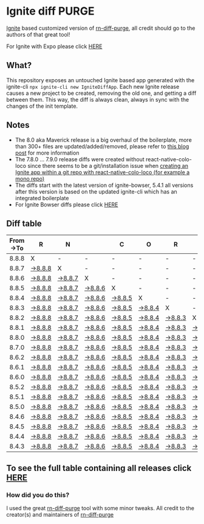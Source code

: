 # Ignite diff PURGE

[Ignite](https://github.com/infinitered/ignite) based customized version of [rn-diff-purge](https://github.com/react-native-community/rn-diff-purge/), all credit should go to the authors of that great tool!

For Ignite with Expo please click [HERE](https://github.com/nirre7/ignite-expo-diff-purge)

## What?

This repository exposes an untouched Ignite based app generated with the ignite-cli
`npx ignite-cli new IgniteDiffApp`. Each new Ignite release causes a new project to be created, removing the old one, and getting a diff between them. This way, the diff is always clean, always in sync with the changes of the init template.

## Notes
- The 8.0 aka Maverick release is a big overhaul of the boilerplate, more than 300+ files are updated/added/removed, please refer to [this blog post](https://shift.infinite.red/announcing-ignite-8-0-maverick-fbbdafbb738e) for more information
- The 7.8.0 ... 7.9.0 release diffs were created without react-native-colo-loco since there seems to be a git/installation issue when [creating an Ignite app within a git repo with react-native-colo-loco (for example a mono repo)](https://github.com/infinitered/ignite/issues/1845)
- The diffs start with the latest version of ignite-bowser, 5.4.1 all versions after this version is based on the updated ignite-cli which has an integrated boilerplate
- For Ignite Bowser diffs please click [HERE](https://github.com/nirre7/ignite-bowser-diff-purge)

## Diff table

| From->To | R                                                                                           | N                                                                                           |                                                                                             | C                                                                                           | O                                                                                           | R                                                                                           | E                                                                                           |                                                                                             | T                                                                                           | E                                                                                           | A                                                                                           | M                                                                                           |                                                                                             |                                                                                             |                                                                                             |                                                                                             |                                                                                             |                                                                                             |                                                                                             |     |
| -------- | ------------------------------------------------------------------------------------------- | ------------------------------------------------------------------------------------------- | ------------------------------------------------------------------------------------------- | ------------------------------------------------------------------------------------------- | ------------------------------------------------------------------------------------------- | ------------------------------------------------------------------------------------------- | ------------------------------------------------------------------------------------------- | ------------------------------------------------------------------------------------------- | ------------------------------------------------------------------------------------------- | ------------------------------------------------------------------------------------------- | ------------------------------------------------------------------------------------------- | ------------------------------------------------------------------------------------------- | ------------------------------------------------------------------------------------------- | ------------------------------------------------------------------------------------------- | ------------------------------------------------------------------------------------------- | ------------------------------------------------------------------------------------------- | ------------------------------------------------------------------------------------------- | ------------------------------------------------------------------------------------------- | ------------------------------------------------------------------------------------------- | --- |
| 8.8.8    | X                                                                                           | -                                                                                           | -                                                                                           | -                                                                                           | -                                                                                           | -                                                                                           | -                                                                                           | -                                                                                           | -                                                                                           | -                                                                                           | -                                                                                           | -                                                                                           | -                                                                                           | -                                                                                           | -                                                                                           | -                                                                                           | -                                                                                           | -                                                                                           | -                                                                                           | -   |
| 8.8.7    | [->8.8.8](https://github.com/nirre7/ignite-diff-purge/compare/release/8.8.7..release/8.8.8) | X                                                                                           | -                                                                                           | -                                                                                           | -                                                                                           | -                                                                                           | -                                                                                           | -                                                                                           | -                                                                                           | -                                                                                           | -                                                                                           | -                                                                                           | -                                                                                           | -                                                                                           | -                                                                                           | -                                                                                           | -                                                                                           | -                                                                                           | -                                                                                           | -   |
| 8.8.6    | [->8.8.8](https://github.com/nirre7/ignite-diff-purge/compare/release/8.8.6..release/8.8.8) | [->8.8.7](https://github.com/nirre7/ignite-diff-purge/compare/release/8.8.6..release/8.8.7) | X                                                                                           | -                                                                                           | -                                                                                           | -                                                                                           | -                                                                                           | -                                                                                           | -                                                                                           | -                                                                                           | -                                                                                           | -                                                                                           | -                                                                                           | -                                                                                           | -                                                                                           | -                                                                                           | -                                                                                           | -                                                                                           | -                                                                                           | -   |
| 8.8.5    | [->8.8.8](https://github.com/nirre7/ignite-diff-purge/compare/release/8.8.5..release/8.8.8) | [->8.8.7](https://github.com/nirre7/ignite-diff-purge/compare/release/8.8.5..release/8.8.7) | [->8.8.6](https://github.com/nirre7/ignite-diff-purge/compare/release/8.8.5..release/8.8.6) | X                                                                                           | -                                                                                           | -                                                                                           | -                                                                                           | -                                                                                           | -                                                                                           | -                                                                                           | -                                                                                           | -                                                                                           | -                                                                                           | -                                                                                           | -                                                                                           | -                                                                                           | -                                                                                           | -                                                                                           | -                                                                                           | -   |
| 8.8.4    | [->8.8.8](https://github.com/nirre7/ignite-diff-purge/compare/release/8.8.4..release/8.8.8) | [->8.8.7](https://github.com/nirre7/ignite-diff-purge/compare/release/8.8.4..release/8.8.7) | [->8.8.6](https://github.com/nirre7/ignite-diff-purge/compare/release/8.8.4..release/8.8.6) | [->8.8.5](https://github.com/nirre7/ignite-diff-purge/compare/release/8.8.4..release/8.8.5) | X                                                                                           | -                                                                                           | -                                                                                           | -                                                                                           | -                                                                                           | -                                                                                           | -                                                                                           | -                                                                                           | -                                                                                           | -                                                                                           | -                                                                                           | -                                                                                           | -                                                                                           | -                                                                                           | -                                                                                           | -   |
| 8.8.3    | [->8.8.8](https://github.com/nirre7/ignite-diff-purge/compare/release/8.8.3..release/8.8.8) | [->8.8.7](https://github.com/nirre7/ignite-diff-purge/compare/release/8.8.3..release/8.8.7) | [->8.8.6](https://github.com/nirre7/ignite-diff-purge/compare/release/8.8.3..release/8.8.6) | [->8.8.5](https://github.com/nirre7/ignite-diff-purge/compare/release/8.8.3..release/8.8.5) | [->8.8.4](https://github.com/nirre7/ignite-diff-purge/compare/release/8.8.3..release/8.8.4) | X                                                                                           | -                                                                                           | -                                                                                           | -                                                                                           | -                                                                                           | -                                                                                           | -                                                                                           | -                                                                                           | -                                                                                           | -                                                                                           | -                                                                                           | -                                                                                           | -                                                                                           | -                                                                                           | -   |
| 8.8.2    | [->8.8.8](https://github.com/nirre7/ignite-diff-purge/compare/release/8.8.2..release/8.8.8) | [->8.8.7](https://github.com/nirre7/ignite-diff-purge/compare/release/8.8.2..release/8.8.7) | [->8.8.6](https://github.com/nirre7/ignite-diff-purge/compare/release/8.8.2..release/8.8.6) | [->8.8.5](https://github.com/nirre7/ignite-diff-purge/compare/release/8.8.2..release/8.8.5) | [->8.8.4](https://github.com/nirre7/ignite-diff-purge/compare/release/8.8.2..release/8.8.4) | [->8.8.3](https://github.com/nirre7/ignite-diff-purge/compare/release/8.8.2..release/8.8.3) | X                                                                                           | -                                                                                           | -                                                                                           | -                                                                                           | -                                                                                           | -                                                                                           | -                                                                                           | -                                                                                           | -                                                                                           | -                                                                                           | -                                                                                           | -                                                                                           | -                                                                                           | -   |
| 8.8.1    | [->8.8.8](https://github.com/nirre7/ignite-diff-purge/compare/release/8.8.1..release/8.8.8) | [->8.8.7](https://github.com/nirre7/ignite-diff-purge/compare/release/8.8.1..release/8.8.7) | [->8.8.6](https://github.com/nirre7/ignite-diff-purge/compare/release/8.8.1..release/8.8.6) | [->8.8.5](https://github.com/nirre7/ignite-diff-purge/compare/release/8.8.1..release/8.8.5) | [->8.8.4](https://github.com/nirre7/ignite-diff-purge/compare/release/8.8.1..release/8.8.4) | [->8.8.3](https://github.com/nirre7/ignite-diff-purge/compare/release/8.8.1..release/8.8.3) | [->8.8.2](https://github.com/nirre7/ignite-diff-purge/compare/release/8.8.1..release/8.8.2) | X                                                                                           | -                                                                                           | -                                                                                           | -                                                                                           | -                                                                                           | -                                                                                           | -                                                                                           | -                                                                                           | -                                                                                           | -                                                                                           | -                                                                                           | -                                                                                           | -   |
| 8.8.0    | [->8.8.8](https://github.com/nirre7/ignite-diff-purge/compare/release/8.8.0..release/8.8.8) | [->8.8.7](https://github.com/nirre7/ignite-diff-purge/compare/release/8.8.0..release/8.8.7) | [->8.8.6](https://github.com/nirre7/ignite-diff-purge/compare/release/8.8.0..release/8.8.6) | [->8.8.5](https://github.com/nirre7/ignite-diff-purge/compare/release/8.8.0..release/8.8.5) | [->8.8.4](https://github.com/nirre7/ignite-diff-purge/compare/release/8.8.0..release/8.8.4) | [->8.8.3](https://github.com/nirre7/ignite-diff-purge/compare/release/8.8.0..release/8.8.3) | [->8.8.2](https://github.com/nirre7/ignite-diff-purge/compare/release/8.8.0..release/8.8.2) | [->8.8.1](https://github.com/nirre7/ignite-diff-purge/compare/release/8.8.0..release/8.8.1) | X                                                                                           | -                                                                                           | -                                                                                           | -                                                                                           | -                                                                                           | -                                                                                           | -                                                                                           | -                                                                                           | -                                                                                           | -                                                                                           | -                                                                                           | -   |
| 8.7.0    | [->8.8.8](https://github.com/nirre7/ignite-diff-purge/compare/release/8.7.0..release/8.8.8) | [->8.8.7](https://github.com/nirre7/ignite-diff-purge/compare/release/8.7.0..release/8.8.7) | [->8.8.6](https://github.com/nirre7/ignite-diff-purge/compare/release/8.7.0..release/8.8.6) | [->8.8.5](https://github.com/nirre7/ignite-diff-purge/compare/release/8.7.0..release/8.8.5) | [->8.8.4](https://github.com/nirre7/ignite-diff-purge/compare/release/8.7.0..release/8.8.4) | [->8.8.3](https://github.com/nirre7/ignite-diff-purge/compare/release/8.7.0..release/8.8.3) | [->8.8.2](https://github.com/nirre7/ignite-diff-purge/compare/release/8.7.0..release/8.8.2) | [->8.8.1](https://github.com/nirre7/ignite-diff-purge/compare/release/8.7.0..release/8.8.1) | [->8.8.0](https://github.com/nirre7/ignite-diff-purge/compare/release/8.7.0..release/8.8.0) | X                                                                                           | -                                                                                           | -                                                                                           | -                                                                                           | -                                                                                           | -                                                                                           | -                                                                                           | -                                                                                           | -                                                                                           | -                                                                                           | -   |
| 8.6.2    | [->8.8.8](https://github.com/nirre7/ignite-diff-purge/compare/release/8.6.2..release/8.8.8) | [->8.8.7](https://github.com/nirre7/ignite-diff-purge/compare/release/8.6.2..release/8.8.7) | [->8.8.6](https://github.com/nirre7/ignite-diff-purge/compare/release/8.6.2..release/8.8.6) | [->8.8.5](https://github.com/nirre7/ignite-diff-purge/compare/release/8.6.2..release/8.8.5) | [->8.8.4](https://github.com/nirre7/ignite-diff-purge/compare/release/8.6.2..release/8.8.4) | [->8.8.3](https://github.com/nirre7/ignite-diff-purge/compare/release/8.6.2..release/8.8.3) | [->8.8.2](https://github.com/nirre7/ignite-diff-purge/compare/release/8.6.2..release/8.8.2) | [->8.8.1](https://github.com/nirre7/ignite-diff-purge/compare/release/8.6.2..release/8.8.1) | [->8.8.0](https://github.com/nirre7/ignite-diff-purge/compare/release/8.6.2..release/8.8.0) | [->8.7.0](https://github.com/nirre7/ignite-diff-purge/compare/release/8.6.2..release/8.7.0) | X                                                                                           | -                                                                                           | -                                                                                           | -                                                                                           | -                                                                                           | -                                                                                           | -                                                                                           | -                                                                                           | -                                                                                           | -   |
| 8.6.1    | [->8.8.8](https://github.com/nirre7/ignite-diff-purge/compare/release/8.6.1..release/8.8.8) | [->8.8.7](https://github.com/nirre7/ignite-diff-purge/compare/release/8.6.1..release/8.8.7) | [->8.8.6](https://github.com/nirre7/ignite-diff-purge/compare/release/8.6.1..release/8.8.6) | [->8.8.5](https://github.com/nirre7/ignite-diff-purge/compare/release/8.6.1..release/8.8.5) | [->8.8.4](https://github.com/nirre7/ignite-diff-purge/compare/release/8.6.1..release/8.8.4) | [->8.8.3](https://github.com/nirre7/ignite-diff-purge/compare/release/8.6.1..release/8.8.3) | [->8.8.2](https://github.com/nirre7/ignite-diff-purge/compare/release/8.6.1..release/8.8.2) | [->8.8.1](https://github.com/nirre7/ignite-diff-purge/compare/release/8.6.1..release/8.8.1) | [->8.8.0](https://github.com/nirre7/ignite-diff-purge/compare/release/8.6.1..release/8.8.0) | [->8.7.0](https://github.com/nirre7/ignite-diff-purge/compare/release/8.6.1..release/8.7.0) | [->8.6.2](https://github.com/nirre7/ignite-diff-purge/compare/release/8.6.1..release/8.6.2) | X                                                                                           | -                                                                                           | -                                                                                           | -                                                                                           | -                                                                                           | -                                                                                           | -                                                                                           | -                                                                                           | -   |
| 8.6.0    | [->8.8.8](https://github.com/nirre7/ignite-diff-purge/compare/release/8.6.0..release/8.8.8) | [->8.8.7](https://github.com/nirre7/ignite-diff-purge/compare/release/8.6.0..release/8.8.7) | [->8.8.6](https://github.com/nirre7/ignite-diff-purge/compare/release/8.6.0..release/8.8.6) | [->8.8.5](https://github.com/nirre7/ignite-diff-purge/compare/release/8.6.0..release/8.8.5) | [->8.8.4](https://github.com/nirre7/ignite-diff-purge/compare/release/8.6.0..release/8.8.4) | [->8.8.3](https://github.com/nirre7/ignite-diff-purge/compare/release/8.6.0..release/8.8.3) | [->8.8.2](https://github.com/nirre7/ignite-diff-purge/compare/release/8.6.0..release/8.8.2) | [->8.8.1](https://github.com/nirre7/ignite-diff-purge/compare/release/8.6.0..release/8.8.1) | [->8.8.0](https://github.com/nirre7/ignite-diff-purge/compare/release/8.6.0..release/8.8.0) | [->8.7.0](https://github.com/nirre7/ignite-diff-purge/compare/release/8.6.0..release/8.7.0) | [->8.6.2](https://github.com/nirre7/ignite-diff-purge/compare/release/8.6.0..release/8.6.2) | [->8.6.1](https://github.com/nirre7/ignite-diff-purge/compare/release/8.6.0..release/8.6.1) | X                                                                                           | -                                                                                           | -                                                                                           | -                                                                                           | -                                                                                           | -                                                                                           | -                                                                                           | -   |
| 8.5.2    | [->8.8.8](https://github.com/nirre7/ignite-diff-purge/compare/release/8.5.2..release/8.8.8) | [->8.8.7](https://github.com/nirre7/ignite-diff-purge/compare/release/8.5.2..release/8.8.7) | [->8.8.6](https://github.com/nirre7/ignite-diff-purge/compare/release/8.5.2..release/8.8.6) | [->8.8.5](https://github.com/nirre7/ignite-diff-purge/compare/release/8.5.2..release/8.8.5) | [->8.8.4](https://github.com/nirre7/ignite-diff-purge/compare/release/8.5.2..release/8.8.4) | [->8.8.3](https://github.com/nirre7/ignite-diff-purge/compare/release/8.5.2..release/8.8.3) | [->8.8.2](https://github.com/nirre7/ignite-diff-purge/compare/release/8.5.2..release/8.8.2) | [->8.8.1](https://github.com/nirre7/ignite-diff-purge/compare/release/8.5.2..release/8.8.1) | [->8.8.0](https://github.com/nirre7/ignite-diff-purge/compare/release/8.5.2..release/8.8.0) | [->8.7.0](https://github.com/nirre7/ignite-diff-purge/compare/release/8.5.2..release/8.7.0) | [->8.6.2](https://github.com/nirre7/ignite-diff-purge/compare/release/8.5.2..release/8.6.2) | [->8.6.1](https://github.com/nirre7/ignite-diff-purge/compare/release/8.5.2..release/8.6.1) | [->8.6.0](https://github.com/nirre7/ignite-diff-purge/compare/release/8.5.2..release/8.6.0) | X                                                                                           | -                                                                                           | -                                                                                           | -                                                                                           | -                                                                                           | -                                                                                           | -   |
| 8.5.1    | [->8.8.8](https://github.com/nirre7/ignite-diff-purge/compare/release/8.5.1..release/8.8.8) | [->8.8.7](https://github.com/nirre7/ignite-diff-purge/compare/release/8.5.1..release/8.8.7) | [->8.8.6](https://github.com/nirre7/ignite-diff-purge/compare/release/8.5.1..release/8.8.6) | [->8.8.5](https://github.com/nirre7/ignite-diff-purge/compare/release/8.5.1..release/8.8.5) | [->8.8.4](https://github.com/nirre7/ignite-diff-purge/compare/release/8.5.1..release/8.8.4) | [->8.8.3](https://github.com/nirre7/ignite-diff-purge/compare/release/8.5.1..release/8.8.3) | [->8.8.2](https://github.com/nirre7/ignite-diff-purge/compare/release/8.5.1..release/8.8.2) | [->8.8.1](https://github.com/nirre7/ignite-diff-purge/compare/release/8.5.1..release/8.8.1) | [->8.8.0](https://github.com/nirre7/ignite-diff-purge/compare/release/8.5.1..release/8.8.0) | [->8.7.0](https://github.com/nirre7/ignite-diff-purge/compare/release/8.5.1..release/8.7.0) | [->8.6.2](https://github.com/nirre7/ignite-diff-purge/compare/release/8.5.1..release/8.6.2) | [->8.6.1](https://github.com/nirre7/ignite-diff-purge/compare/release/8.5.1..release/8.6.1) | [->8.6.0](https://github.com/nirre7/ignite-diff-purge/compare/release/8.5.1..release/8.6.0) | [->8.5.2](https://github.com/nirre7/ignite-diff-purge/compare/release/8.5.1..release/8.5.2) | X                                                                                           | -                                                                                           | -                                                                                           | -                                                                                           | -                                                                                           | -   |
| 8.5.0    | [->8.8.8](https://github.com/nirre7/ignite-diff-purge/compare/release/8.5.0..release/8.8.8) | [->8.8.7](https://github.com/nirre7/ignite-diff-purge/compare/release/8.5.0..release/8.8.7) | [->8.8.6](https://github.com/nirre7/ignite-diff-purge/compare/release/8.5.0..release/8.8.6) | [->8.8.5](https://github.com/nirre7/ignite-diff-purge/compare/release/8.5.0..release/8.8.5) | [->8.8.4](https://github.com/nirre7/ignite-diff-purge/compare/release/8.5.0..release/8.8.4) | [->8.8.3](https://github.com/nirre7/ignite-diff-purge/compare/release/8.5.0..release/8.8.3) | [->8.8.2](https://github.com/nirre7/ignite-diff-purge/compare/release/8.5.0..release/8.8.2) | [->8.8.1](https://github.com/nirre7/ignite-diff-purge/compare/release/8.5.0..release/8.8.1) | [->8.8.0](https://github.com/nirre7/ignite-diff-purge/compare/release/8.5.0..release/8.8.0) | [->8.7.0](https://github.com/nirre7/ignite-diff-purge/compare/release/8.5.0..release/8.7.0) | [->8.6.2](https://github.com/nirre7/ignite-diff-purge/compare/release/8.5.0..release/8.6.2) | [->8.6.1](https://github.com/nirre7/ignite-diff-purge/compare/release/8.5.0..release/8.6.1) | [->8.6.0](https://github.com/nirre7/ignite-diff-purge/compare/release/8.5.0..release/8.6.0) | [->8.5.2](https://github.com/nirre7/ignite-diff-purge/compare/release/8.5.0..release/8.5.2) | [->8.5.1](https://github.com/nirre7/ignite-diff-purge/compare/release/8.5.0..release/8.5.1) | X                                                                                           | -                                                                                           | -                                                                                           | -                                                                                           | -   |
| 8.4.6    | [->8.8.8](https://github.com/nirre7/ignite-diff-purge/compare/release/8.4.6..release/8.8.8) | [->8.8.7](https://github.com/nirre7/ignite-diff-purge/compare/release/8.4.6..release/8.8.7) | [->8.8.6](https://github.com/nirre7/ignite-diff-purge/compare/release/8.4.6..release/8.8.6) | [->8.8.5](https://github.com/nirre7/ignite-diff-purge/compare/release/8.4.6..release/8.8.5) | [->8.8.4](https://github.com/nirre7/ignite-diff-purge/compare/release/8.4.6..release/8.8.4) | [->8.8.3](https://github.com/nirre7/ignite-diff-purge/compare/release/8.4.6..release/8.8.3) | [->8.8.2](https://github.com/nirre7/ignite-diff-purge/compare/release/8.4.6..release/8.8.2) | [->8.8.1](https://github.com/nirre7/ignite-diff-purge/compare/release/8.4.6..release/8.8.1) | [->8.8.0](https://github.com/nirre7/ignite-diff-purge/compare/release/8.4.6..release/8.8.0) | [->8.7.0](https://github.com/nirre7/ignite-diff-purge/compare/release/8.4.6..release/8.7.0) | [->8.6.2](https://github.com/nirre7/ignite-diff-purge/compare/release/8.4.6..release/8.6.2) | [->8.6.1](https://github.com/nirre7/ignite-diff-purge/compare/release/8.4.6..release/8.6.1) | [->8.6.0](https://github.com/nirre7/ignite-diff-purge/compare/release/8.4.6..release/8.6.0) | [->8.5.2](https://github.com/nirre7/ignite-diff-purge/compare/release/8.4.6..release/8.5.2) | [->8.5.1](https://github.com/nirre7/ignite-diff-purge/compare/release/8.4.6..release/8.5.1) | [->8.5.0](https://github.com/nirre7/ignite-diff-purge/compare/release/8.4.6..release/8.5.0) | X                                                                                           | -                                                                                           | -                                                                                           | -   |
| 8.4.5    | [->8.8.8](https://github.com/nirre7/ignite-diff-purge/compare/release/8.4.5..release/8.8.8) | [->8.8.7](https://github.com/nirre7/ignite-diff-purge/compare/release/8.4.5..release/8.8.7) | [->8.8.6](https://github.com/nirre7/ignite-diff-purge/compare/release/8.4.5..release/8.8.6) | [->8.8.5](https://github.com/nirre7/ignite-diff-purge/compare/release/8.4.5..release/8.8.5) | [->8.8.4](https://github.com/nirre7/ignite-diff-purge/compare/release/8.4.5..release/8.8.4) | [->8.8.3](https://github.com/nirre7/ignite-diff-purge/compare/release/8.4.5..release/8.8.3) | [->8.8.2](https://github.com/nirre7/ignite-diff-purge/compare/release/8.4.5..release/8.8.2) | [->8.8.1](https://github.com/nirre7/ignite-diff-purge/compare/release/8.4.5..release/8.8.1) | [->8.8.0](https://github.com/nirre7/ignite-diff-purge/compare/release/8.4.5..release/8.8.0) | [->8.7.0](https://github.com/nirre7/ignite-diff-purge/compare/release/8.4.5..release/8.7.0) | [->8.6.2](https://github.com/nirre7/ignite-diff-purge/compare/release/8.4.5..release/8.6.2) | [->8.6.1](https://github.com/nirre7/ignite-diff-purge/compare/release/8.4.5..release/8.6.1) | [->8.6.0](https://github.com/nirre7/ignite-diff-purge/compare/release/8.4.5..release/8.6.0) | [->8.5.2](https://github.com/nirre7/ignite-diff-purge/compare/release/8.4.5..release/8.5.2) | [->8.5.1](https://github.com/nirre7/ignite-diff-purge/compare/release/8.4.5..release/8.5.1) | [->8.5.0](https://github.com/nirre7/ignite-diff-purge/compare/release/8.4.5..release/8.5.0) | [->8.4.6](https://github.com/nirre7/ignite-diff-purge/compare/release/8.4.5..release/8.4.6) | X                                                                                           | -                                                                                           | -   |
| 8.4.4    | [->8.8.8](https://github.com/nirre7/ignite-diff-purge/compare/release/8.4.4..release/8.8.8) | [->8.8.7](https://github.com/nirre7/ignite-diff-purge/compare/release/8.4.4..release/8.8.7) | [->8.8.6](https://github.com/nirre7/ignite-diff-purge/compare/release/8.4.4..release/8.8.6) | [->8.8.5](https://github.com/nirre7/ignite-diff-purge/compare/release/8.4.4..release/8.8.5) | [->8.8.4](https://github.com/nirre7/ignite-diff-purge/compare/release/8.4.4..release/8.8.4) | [->8.8.3](https://github.com/nirre7/ignite-diff-purge/compare/release/8.4.4..release/8.8.3) | [->8.8.2](https://github.com/nirre7/ignite-diff-purge/compare/release/8.4.4..release/8.8.2) | [->8.8.1](https://github.com/nirre7/ignite-diff-purge/compare/release/8.4.4..release/8.8.1) | [->8.8.0](https://github.com/nirre7/ignite-diff-purge/compare/release/8.4.4..release/8.8.0) | [->8.7.0](https://github.com/nirre7/ignite-diff-purge/compare/release/8.4.4..release/8.7.0) | [->8.6.2](https://github.com/nirre7/ignite-diff-purge/compare/release/8.4.4..release/8.6.2) | [->8.6.1](https://github.com/nirre7/ignite-diff-purge/compare/release/8.4.4..release/8.6.1) | [->8.6.0](https://github.com/nirre7/ignite-diff-purge/compare/release/8.4.4..release/8.6.0) | [->8.5.2](https://github.com/nirre7/ignite-diff-purge/compare/release/8.4.4..release/8.5.2) | [->8.5.1](https://github.com/nirre7/ignite-diff-purge/compare/release/8.4.4..release/8.5.1) | [->8.5.0](https://github.com/nirre7/ignite-diff-purge/compare/release/8.4.4..release/8.5.0) | [->8.4.6](https://github.com/nirre7/ignite-diff-purge/compare/release/8.4.4..release/8.4.6) | [->8.4.5](https://github.com/nirre7/ignite-diff-purge/compare/release/8.4.4..release/8.4.5) | X                                                                                           | -   |
| 8.4.3    | [->8.8.8](https://github.com/nirre7/ignite-diff-purge/compare/release/8.4.3..release/8.8.8) | [->8.8.7](https://github.com/nirre7/ignite-diff-purge/compare/release/8.4.3..release/8.8.7) | [->8.8.6](https://github.com/nirre7/ignite-diff-purge/compare/release/8.4.3..release/8.8.6) | [->8.8.5](https://github.com/nirre7/ignite-diff-purge/compare/release/8.4.3..release/8.8.5) | [->8.8.4](https://github.com/nirre7/ignite-diff-purge/compare/release/8.4.3..release/8.8.4) | [->8.8.3](https://github.com/nirre7/ignite-diff-purge/compare/release/8.4.3..release/8.8.3) | [->8.8.2](https://github.com/nirre7/ignite-diff-purge/compare/release/8.4.3..release/8.8.2) | [->8.8.1](https://github.com/nirre7/ignite-diff-purge/compare/release/8.4.3..release/8.8.1) | [->8.8.0](https://github.com/nirre7/ignite-diff-purge/compare/release/8.4.3..release/8.8.0) | [->8.7.0](https://github.com/nirre7/ignite-diff-purge/compare/release/8.4.3..release/8.7.0) | [->8.6.2](https://github.com/nirre7/ignite-diff-purge/compare/release/8.4.3..release/8.6.2) | [->8.6.1](https://github.com/nirre7/ignite-diff-purge/compare/release/8.4.3..release/8.6.1) | [->8.6.0](https://github.com/nirre7/ignite-diff-purge/compare/release/8.4.3..release/8.6.0) | [->8.5.2](https://github.com/nirre7/ignite-diff-purge/compare/release/8.4.3..release/8.5.2) | [->8.5.1](https://github.com/nirre7/ignite-diff-purge/compare/release/8.4.3..release/8.5.1) | [->8.5.0](https://github.com/nirre7/ignite-diff-purge/compare/release/8.4.3..release/8.5.0) | [->8.4.6](https://github.com/nirre7/ignite-diff-purge/compare/release/8.4.3..release/8.4.6) | [->8.4.5](https://github.com/nirre7/ignite-diff-purge/compare/release/8.4.3..release/8.4.5) | [->8.4.4](https://github.com/nirre7/ignite-diff-purge/compare/release/8.4.3..release/8.4.4) | X   |

## To see the full table containing all releases click [HERE](https://nirre7.github.io/ignite-diff-purge/)

### How did you do this?

I used the great [rn-diff-purge](https://github.com/react-native-community/rn-diff-purge/) tool with some minor tweaks.
All credit to the creator(s) and maintainers of [rn-diff-purge](https://github.com/react-native-community/rn-diff-purge/)

